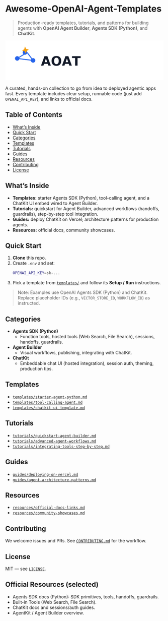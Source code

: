 # Awesome-OpenAI-Agent-Templates

> Production-ready templates, tutorials, and patterns for building agents with **OpenAI Agent Builder**, **Agents SDK (Python)**, and **ChatKit**.

![Project Logo](./assets/logo-placeholder.png)

A curated, hands-on collection to go from idea to deployed agentic apps fast. Every template includes clear setup, runnable code (just add `OPENAI_API_KEY`), and links to official docs.

## Table of Contents
- [What’s Inside](#whats-inside)
- [Quick Start](#quick-start)
- [Categories](#categories)
- [Templates](#templates)
- [Tutorials](#tutorials)
- [Guides](#guides)
- [Resources](#resources)
- [Contributing](#contributing)
- [License](#license)

## What’s Inside
- **Templates:** starter Agents SDK (Python), tool-calling agent, and a ChatKit UI embed wired to Agent Builder.
- **Tutorials:** quickstart for Agent Builder, advanced workflows (handoffs, guardrails), step-by-step tool integration.
- **Guides:** deploy ChatKit on Vercel; architecture patterns for production agents.
- **Resources:** official docs, community showcases.

## Quick Start
1. **Clone** this repo.
2. Create `.env` and set:
   ```bash
   OPENAI_API_KEY=sk-...
   ```
3. Pick a template from [`templates/`](./templates) and follow its **Setup / Run** instructions.

> Note: Examples use OpenAI Agents SDK (Python) and ChatKit. Replace placeholder IDs (e.g., `VECTOR_STORE_ID`, `WORKFLOW_ID`) as instructed.

## Categories

- **Agents SDK (Python)**
  - Function tools, hosted tools (Web Search, File Search), sessions, handoffs, guardrails.
- **Agent Builder**
  - Visual workflows, publishing, integrating with ChatKit.
- **ChatKit**
  - Embeddable chat UI (hosted integration), session auth, theming, production tips.

## Templates
- [`templates/starter-agent-python.md`](./templates/starter-agent-python.md)
- [`templates/tool-calling-agent.md`](./templates/tool-calling-agent.md)
- [`templates/chatkit-ui-template.md`](./templates/chatkit-ui-template.md)

## Tutorials
- [`tutorials/quickstart-agent-builder.md`](./tutorials/quickstart-agent-builder.md)
- [`tutorials/advanced-agent-workflows.md`](./tutorials/advanced-agent-workflows.md)
- [`tutorials/integrating-tools-step-by-step.md`](./tutorials/integrating-tools-step-by-step.md)

## Guides
- [`guides/deploying-on-vercel.md`](./guides/deploying-on-vercel.md)
- [`guides/agent-architecture-patterns.md`](./guides/agent-architecture-patterns.md)

## Resources
- [`resources/official-docs-links.md`](./resources/official-docs-links.md)
- [`resources/community-showcases.md`](./resources/community-showcases.md)

## Contributing
We welcome issues and PRs. See [`CONTRIBUTING.md`](./CONTRIBUTING.md) for the workflow.

## License
MIT — see [`LICENSE`](./LICENSE).

## Official Resources (selected)
- Agents SDK docs (Python): SDK primitives, tools, handoffs, guardrails.
- Built-in Tools (Web Search, File Search).
- ChatKit docs and sessions/auth guides.
- AgentKit / Agent Builder overview.
